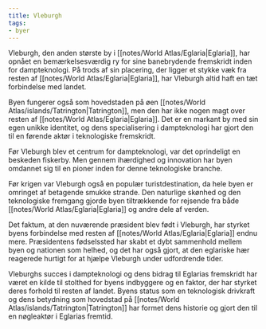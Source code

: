 ```yaml
---
title: Vleburgh
tags:
- byer
---
```

Vleburgh, den anden største by i [[notes/World Atlas/Eglaria|Eglaria]], har opnået en bemærkelsesværdig ry for sine banebrydende fremskridt inden for dampteknologi. På trods af sin placering, der ligger et stykke væk fra resten af [[notes/World Atlas/Eglaria|Eglaria]], har Vleburgh altid haft en tæt forbindelse med landet.

Byen fungerer også som hovedstaden på øen [[notes/World Atlas/islands/Tatrington|Tatrington]], men den har ikke nogen magt over resten af [[notes/World Atlas/Eglaria|Eglaria]]. Det er en markant by med sin egen unikke identitet, og dens specialisering i dampteknologi har gjort den til en førende aktør i teknologiske fremskridt.

Før Vleburgh blev et centrum for dampteknologi, var det oprindeligt en beskeden fiskerby. Men gennem ihærdighed og innovation har byen omdannet sig til en pioner inden for denne teknologiske branche.

Før krigen var Vleburgh også en populær turistdestination, da hele byen er omringet af betagende smukke strande. Den naturlige skønhed og den teknologiske fremgang gjorde byen tiltrækkende for rejsende fra både [[notes/World Atlas/Eglaria|Eglaria]] og andre dele af verden.

Det faktum, at den nuværende præsident blev født i Vleburgh, har styrket byens forbindelse med resten af [[notes/World Atlas/Eglaria|Eglaria]] endnu mere. Præsidentens fødselssted har skabt et dybt sammenhold mellem byen og nationen som helhed, og det har også gjort, at den eglariske hær reagerede hurtigt for at hjælpe Vleburgh under udfordrende tider.

Vleburghs succes i dampteknologi og dens bidrag til Eglarias fremskridt har været en kilde til stolthed for byens indbyggere og en faktor, der har styrket deres forhold til resten af landet. Byens status som en teknologisk drivkraft og dens betydning som hovedstad på [[notes/World Atlas/islands/Tatrington|Tatrington]] har formet dens historie og gjort den til en nøgleaktør i Eglarias fremtid.